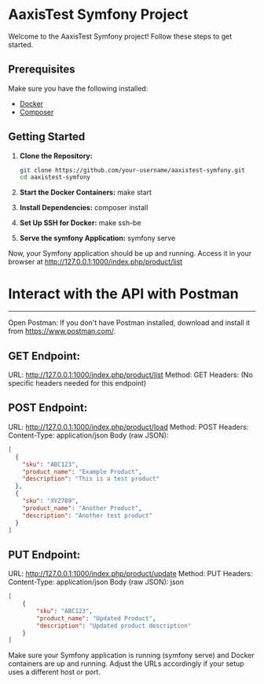 # AaxisTest Symfony Project

Welcome to the AaxisTest Symfony project! Follow these steps to get started.

## Prerequisites

Make sure you have the following installed:

- [Docker](https://www.docker.com/)
- [Composer](https://getcomposer.org/)

## Getting Started

1. **Clone the Repository:**
   ```bash
   git clone https://github.com/your-username/aaxistest-symfony.git
   cd aaxistest-symfony

2. **Start the Docker Containers:**
make start

3. **Install Dependencies:**
composer install

4. **Set Up SSH for Docker:**
make ssh-be

5. **Serve the symfony Application:**
symfony serve


Now, your Symfony application should be up and running. Access it in your browser at http://127.0.0.1:1000/index.php/product/list


# Interact with the API with Postman
---

Open Postman:
If you don't have Postman installed, download and install it from https://www.postman.com/.

## GET Endpoint:

URL: http://127.0.0.1:1000/index.php/product/list
Method: GET
Headers: (No specific headers needed for this endpoint)

## POST Endpoint:

URL: http://127.0.0.1:1000/index.php/product/load
Method: POST
Headers:
Content-Type: application/json
Body (raw JSON):
```json
[
  {
    "sku": "ABC123",
    "product_name": "Example Product",
    "description": "This is a test product"
  },
  {
    "sku": "XYZ789",
    "product_name": "Another Product",
    "description": "Another test product"
  }
]
```

## PUT Endpoint:

URL: http://127.0.0.1:1000/index.php/product/update
Method: PUT
Headers:
Content-Type: application/json
Body (raw JSON):
json
```json
[
    {
        "sku": "ABC123",
        "product_name": "Updated Product",
        "description": "Updated product description"
    }
]
```
Make sure your Symfony application is running (symfony serve) and Docker containers are up and running. Adjust the URLs accordingly if your setup uses a different host or port.